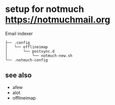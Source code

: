 # setup for notmuch <https://notmuchmail.org>

Email indexer

    ├── .config
    │   └── offlineimap
    │       └── postsync.d
    │           └── notmuch-new.sh
    └── .notmuch-config

## see also

* afew
* alot
* offlineimap
